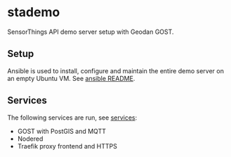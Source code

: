 # stademo
SensorThings API demo server setup with Geodan GOST.

## Setup
Ansible is used to install, configure and maintain the entire demo server on an empty Ubuntu VM.
See [ansible README](ansible/README.md).

## Services
The following services are run, see [services](services):

* GOST with PostGIS and MQTT
* Nodered
* Traefik proxy frontend and HTTPS
